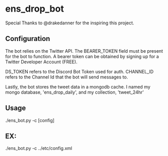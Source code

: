 # ens_drop_bot

Special Thanks to @drakedanner for the inspiring this project.

## Configuration

The bot relies on the Twitter API.
The BEARER_TOKEN field must be present for the bot to function.
A bearer token can be obtained by signing up for a Twitter Developer Account (FREE).

DS_TOKEN refers to the Discord Bot Token used for auth.
CHANNEL_ID refers to the Channel Id that the bot will send messages to.

Lastly, the bot stores the tweet data in a mongodb cache.
I named my mongo database, 'ens_drop_daily', and my collection, 'tweet_24hr'

## Usage
./ens_bot.py -c [config]

## EX: 
./ens_bot.py -c ../etc/config.xml

